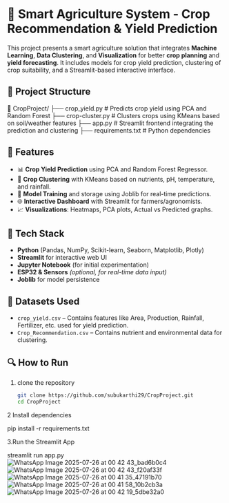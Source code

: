 # 🌾 Smart Agriculture System - Crop Recommendation & Yield Prediction

This project presents a smart agriculture solution that integrates **Machine Learning**, **Data Clustering**, and **Visualization** for better **crop planning** and **yield forecasting**. It includes models for crop yield prediction, clustering of crop suitability, and a Streamlit-based interactive interface.

## 📂 Project Structure

📁 CropProject/
├── crop_yield.py # Predicts crop yield using PCA and Random Forest
├── crop-cluster.py # Clusters crops using KMeans based on soil/weather features
├── app.py # Streamlit frontend integrating the prediction and clustering
├── requirements.txt # Python dependencies


## 🚀 Features

- 📊 **Crop Yield Prediction** using PCA and Random Forest Regressor.
- 🌱 **Crop Clustering** with KMeans based on nutrients, pH, temperature, and rainfall.
- 🧠 **Model Training** and storage using Joblib for real-time predictions.
- 🌐 **Interactive Dashboard** with Streamlit for farmers/agronomists.
- 📈 **Visualizations**: Heatmaps, PCA plots, Actual vs Predicted graphs.

## 📌 Tech Stack

- **Python** (Pandas, NumPy, Scikit-learn, Seaborn, Matplotlib, Plotly)
- **Streamlit** for interactive web UI
- **Jupyter Notebook** (for initial experimentation)
- **ESP32 & Sensors** *(optional, for real-time data input)*
- **Joblib** for model persistence

## 📁 Datasets Used

- `crop_yield.csv` – Contains features like Area, Production, Rainfall, Fertilizer, etc. used for yield prediction.
- `Crop_Recommendation.csv` – Contains nutrient and environmental data for clustering.

## 🔍 How to Run

1. clone the repository 
   ```bash
   git clone https://github.com/subukarthi29/CropProject.git
   cd CropProject
2   Install dependencies

pip install -r requirements.txt

3.Run the Streamlit App

streamlit run app.py
![WhatsApp Image 2025-07-26 at 00 42 43_bad6b0c4](https://github.com/user-attachments/assets/6b367139-30b6-4288-85e1-ba5254ba2527)
![WhatsApp Image 2025-07-26 at 00 42 43_f20af33f](https://github.com/user-attachments/assets/a197a58d-7d01-4525-b4e4-68fca365ef8e)
![WhatsApp Image 2025-07-26 at 00 41 35_47191b70](https://github.com/user-attachments/assets/c67dc6e0-8525-470d-9330-c359766dc8da)
![WhatsApp Image 2025-07-26 at 00 41 58_10b2cb3a](https://github.com/user-attachments/assets/32a984a7-086c-481f-bbbc-a5a7c97c5094)
![WhatsApp Image 2025-07-26 at 00 42 19_5dbe32a0](https://github.com/user-attachments/assets/c8c0234e-cd47-4bd7-80a0-125b29dc5aea)





